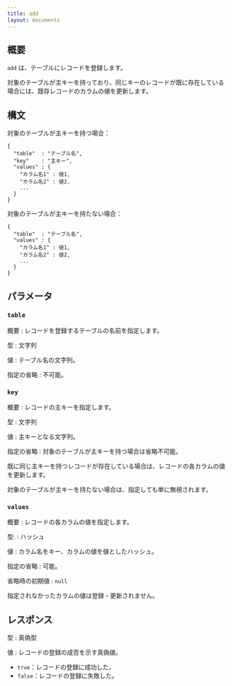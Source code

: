 ```yaml
---
title: add
layout: documents
---
```


## 概要

`add` は、テーブルにレコードを登録します。

対象のテーブルが主キーを持っており、同じキーのレコードが既に存在している場合には、既存レコードのカラムの値を更新します。

## 構文

対象のテーブルが主キーを持つ場合：

    {
      "table"  : "テーブル名",
      "key"    : "主キー",
      "values" : {
        "カラム名1" : 値1,
        "カラム名2" : 値2,
        ...
      }
    }

対象のテーブルが主キーを持たない場合：

    {
      "table"  : "テーブル名",
      "values" : {
        "カラム名1" : 値1,
        "カラム名2" : 値2,
        ...
      }
    }

## パラメータ

### `table`

概要
: レコードを登録するテーブルの名前を指定します。

型
: 文字列

値
: テーブル名の文字列。

指定の省略
: 不可能。

### `key`

概要
: レコードの主キーを指定します。

型
: 文字列

値
: 主キーとなる文字列。

指定の省略
: 対象のテーブルが主キーを持つ場合は省略不可能。

既に同じ主キーを持つレコードが存在している場合は、レコードの各カラムの値を更新します。

対象のテーブルが主キーを持たない場合は、指定しても単に無視されます。

### `values`

概要
: レコードの各カラムの値を指定します。

型:
: ハッシュ

値
: カラム名をキー、カラムの値を値としたハッシュ。

指定の省略
: 可能。

省略時の初期値
: `null`

指定されなかったカラムの値は登録・更新されません。


## レスポンス

型
: 真偽型

値
: レコードの登録の成否を示す真偽値。
  * `true`：レコードの登録に成功した。
  * `false`：レコードの登録に失敗した。
